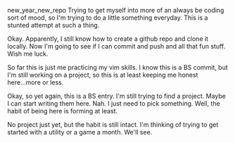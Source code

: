 new_year_new_repo
Trying to get myself into more of an always be coding sort of mood, so I'm trying to do a little something everyday.  This is a stunted attempt at such a thing.

Okay.  Apparently, I still know how to create a github repo and clone it locally.  Now I'm going to see if I can commit and push and all that fun stuff.  Wish me luck.

So far this is just me practicing my vim skills.  I know this is a BS commit, but I'm still working on a project, so this is at least keeping me honest here...more or less.

Okay, so yet again, this is a BS entry.  I'm still trying to find a project.  Maybe I can start writing them here.  Nah.  I just need to pick something.  Well, the habit of being here is forming at least.

No project just yet, but the habit is still intact.  I'm thinking of trying to get started with a utility or a game a month.  We'll see.
